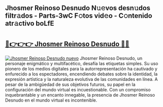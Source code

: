 ## Jhosmer Reinoso Desnudo N𝚞𝚎vos desn𝚞dos filtr𝚊dos - Parts-3wC F𝚘tos vid𝚎o - C𝚘ntenido atr𝚊ctivo boLfE

# <h2><a href="http://mb73yc.tromn.icu/?c=Jhosmer+Reinoso+Desnudo">🔗👉👉👉 Jhosmer Reinoso Desnudo 🔗🔗</a></h2>

[![Jhosmer Reinoso Desnudo nuevo](https://i.imgur.com/pEAQMta.gif)](http://mb73yc.tromn.icu/?c=Jhosmer+Reinoso+Desnudo)
Jhosmer Reinoso Desnudo, un personaje enigmático y multifacético, desafía las etiquetas simples. Su uso pionero de los medios digitales para la autorrepresentación ha cautivado y enfurecido a los espectadores, encendiendo debates sobre la identidad, la expresión artística y la naturaleza evolutiva de las comunidades en línea. A pesar de la ambigüedad de sus objetivos futuros, su papel en la configuración del mundo virtual es incuestionable. Con un compromiso inquebrantable y un encanto innegable, la presencia de Jhosmer Reinoso Desnudo en el mundo virtual es incontenible.
